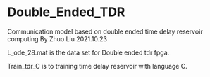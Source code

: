 # Double_Ended_TDR
Communication model based on double ended time delay reservoir computing
By Zhuo Liu 2021.10.23

L_ode_28.mat is the data set for Double ended tdr fpga.

Train_tdr_C is to training time delay reservoir with language C.
